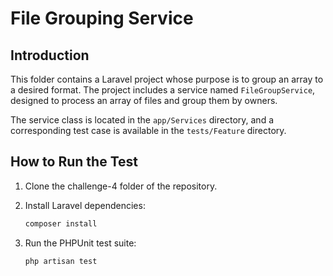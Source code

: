 # File Grouping Service

## Introduction

This folder contains a Laravel project whose purpose is to group an array to a desired format. The project includes a service named `FileGroupService`, designed to process an array of files and group them by owners. 

The service class is located in the `app/Services` directory, and a corresponding test case is available in the `tests/Feature` directory.

## How to Run the Test

1. Clone the challenge-4 folder of the repository.

2. Install Laravel dependencies:

    ```bash
    composer install
    ```

3. Run the PHPUnit test suite:

    ```bash
    php artisan test
    ```